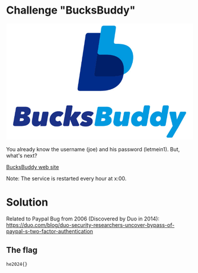 # Challenge "BucksBuddy"
![Banner Image](banner.jpg)

You already know the username (joe) and his password (letmein1). But, what's next?

[BucksBuddy web site](http://ch.hackyeaster.com:2401/)

Note: The service is restarted every hour at x:00.

# Solution
Related to Paypal Bug from 2006 (Discovered by Duo in 2014): https://duo.com/blog/duo-security-researchers-uncover-bypass-of-paypal-s-two-factor-authentication




## The flag
    he2024{}
